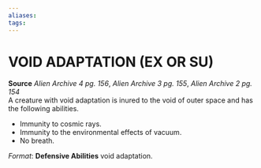 ```yaml
---
aliases: 
tags: 
---
```

# VOID ADAPTATION (EX OR SU)

**Source** _Alien Archive 4 pg. 156_, _Alien Archive 3 pg. 155_, _Alien Archive 2 pg. 154_  
A creature with void adaptation is inured to the void of outer space and has the following abilities.

-   Immunity to cosmic rays.
-   Immunity to the environmental effects of vacuum.
-   No breath.

_Format_: **Defensive Abilities** void adaptation.
